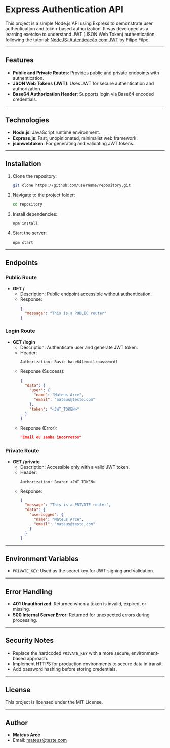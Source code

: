 # Express Authentication API

This project is a simple Node.js API using Express to demonstrate user authentication and token-based authorization. It was developed as a learning exercise to understand JWT (JSON Web Token) authentication, following the tutorial: [NodeJS: Autenticação com JWT](https://medium.com/@filipefilpe/nodejs-autentica%C3%A7%C3%A3o-com-jwt-6e274fb205dc) by Filipe Filpe.

---

## Features

- **Public and Private Routes**: Provides public and private endpoints with authentication.
- **JSON Web Tokens (JWT)**: Uses JWT for secure authentication and authorization.
- **Base64 Authorization Header**: Supports login via Base64 encoded credentials.

---

## Technologies

- **Node.js**: JavaScript runtime environment.
- **Express.js**: Fast, unopinionated, minimalist web framework.
- **jsonwebtoken**: For generating and validating JWT tokens.

---

## Installation

1. Clone the repository:

   ```bash
   git clone https://github.com/username/repository.git
   ```

2. Navigate to the project folder:

   ```bash
   cd repository
   ```

3. Install dependencies:

   ```bash
   npm install
   ```

4. Start the server:

   ```bash
   npm start
   ```

---

## Endpoints

### Public Route

- **GET /**
  - Description: Public endpoint accessible without authentication.
  - Response:
    ```json
    {
      "message": "This is a PUBLIC router"
    }
    ```

### Login Route

- **GET /login**
  - Description: Authenticate user and generate JWT token.
  - Header:
    ```
    Authorization: Basic base64(email:password)
    ```
  - Response (Success):
    ```json
    {
      "data": {
        "user": {
          "name": "Mateus Arce",
          "email": "mateus@teste.com"
        },
        "token": "<JWT_TOKEN>"
      }
    }
    ```
  - Response (Error):
    ```json
    "Email ou senha incorretos"
    ```

### Private Route

- **GET /private**
  - Description: Accessible only with a valid JWT token.
  - Header:
    ```
    Authorization: Bearer <JWT_TOKEN>
    ```
  - Response:
    ```json
    {
      "message": "This is a PRIVATE router",
      "data": {
        "userLogged": {
          "name": "Mateus Arce",
          "email": "mateus@teste.com"
        }
      }
    }
    ```

---

## Environment Variables

- `PRIVATE_KEY`: Used as the secret key for JWT signing and validation.

---

## Error Handling

- **401 Unauthorized**: Returned when a token is invalid, expired, or missing.
- **500 Internal Server Error**: Returned for unexpected errors during processing.

---

## Security Notes

- Replace the hardcoded `PRIVATE_KEY` with a more secure, environment-based approach.
- Implement HTTPS for production environments to secure data in transit.
- Add password hashing before storing credentials.

---

## License

This project is licensed under the MIT License.

---

## Author

- **Mateus Arce**
- Email: [mateus@teste.com](mailto:mateus@teste.com)

